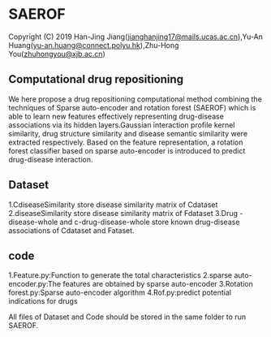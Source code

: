 SAEROF
===


Copyright (C) 2019 Han-Jing Jiang(jianghanjing17@mails.ucas.ac.cn),Yu-An Huang(yu-an.huang@connect.polyu.hk),Zhu-Hong You(zhuhongyou@xjb.ac.cn)

Computational drug repositioning
---
We here propose a drug repositioning computational method combining the techniques of Sparse auto-encoder and rotation forest (SAEROF) which is able to learn new features effectively representing drug-disease associations via its hidden layers.Gaussian interaction profile kernel similarity, drug structure similarity and disease semantic similarity were extracted respectively. Based on the feature representation, a rotation forest classifier based on sparse auto-encoder is introduced to predict drug-disease interaction. 

Dataset
---
1.CdiseaseSimilarity store disease similarity matrix of Cdataset
2.diseaseSimilarity store disease similarity matrix of Fdataset
3.Drug -disease-whole and c-drug-disease-whole store known drug-disease associations of Cdataset and Fataset.

code
---
1.Feature.py:Function to generate the total characteristics
2.sparse auto-encoder.py:The features are obtained by sparse auto-encoder
3.Rotation forest.py:Sparse auto-encoder algorithm
4.Rof.py:predict potential indications for drugs

All files of Dataset and Code should be stored in the same folder to run SAEROF.
